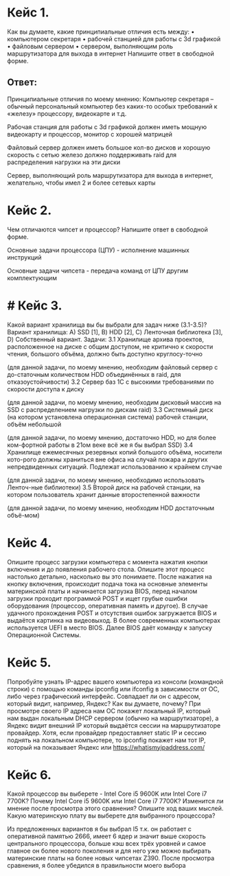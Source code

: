 # Кейс 1.
Как вы думаете, какие принципиальные отличия есть между:
•	компьютером секретаря
•	рабочей станцией для работы с 3d графикой
•	файловым сервером
•	сервером, выполняющим роль маршрутизатора для выхода в интернет
Напишите ответ в свободной форме.
## Ответ: 
Принципиальные отличия по моему мнению:
Компьютер секретаря – обычный персональный компьютер без каких-то особых требований к «железу» процессору, видеокарте и т.д.

Рабочая станция для работы с 3d графикой должен иметь мощную видеокарту и процессор, монитор с хорошей матрицей

Файловый сервер должен иметь большое кол-во дисков и хорошую скорость с сетью железо должно поддерживать raid для распределения нагрузки на эти диски

Сервер, выполняющий роль маршрутизатора для выхода в интернет, желательно, чтобы имел 2 и более сетевых карты 






# Кейс 2.
Чем отличаются чипсет и процессор? Напишите ответ в свободной форме.

Основные задачи процессора (ЦПУ) - исполнение машинных инструкций

Основные задачи чипсета - передача команд от ЦПУ другим комплектующим







# # Кейс 3.
Какой вариант хранилища вы бы выбрали для задач ниже (3.1-3.5)?
Вариант хранилища:
А) SSD [1], B) HDD [2], C) Ленточная библиотека [3], D) Собственный вариант.
Задачи:
3.1 Хранилище архива проектов, расположенное на диске с общим доступом, не критично к скорости чтения, большого объёма, должно быть доступно круглосу-точно

(для данной задачи, по моему мнению, необходим файловый сервер с до-статочным количеством HDD объединённых в raid, для отказоустойчивости)
3.2 Сервер баз 1С с высокими требованиями по скорости доступа к диску

(для данной задачи, по моему мнению, необходим дисковый массив на SSD с распределением нагрузки по дискам raid)
3.3 Системный диск (на котором установлена операционная система) рабочей станции, объём небольшой

(для данной задачи, по моему мнению, достаточно HDD, но для более ком-фортной работы в 21ом веке всё же я бы выбрал SSD)
3.4 Хранилище ежемесячных резервных копий большого объёма, носители кото-рого должны храниться вне офиса на случай пожара и других непредвиденных ситуаций. Подлежат использованию к крайнем случае

(для данной задачи, по моему мнению, необходимо использовать Ленточ-ные библиотеки)
3.5 Второй диск на рабочей станции, на котором пользователь хранит данные второстепенной важности

(для данной задачи, по моему мнению, необходим HDD достаточным объё-мом)








# Кейс 4.
Опишите процесс загрузки компьютера с момента нажатия кнопки включения и до появления рабочего стола. Опишите этот процесс настолько детально, насколько вы это понимаете.
После нажатия на кнопку включения, происходит подача тока на основные элементы материнской платы и начинается загрузка BIOS, перед началом загрузки проходит программой POST и ищет грубые ошибки оборудования (процессор, оперативная память и другое). В случае удачного прохождения POST и отсутствия ошибок загружается BIOS и выдаётся картинка на видеовыход.
В более современных компьютерах используется UEFI в место BIOS. 
Далее BIOS даёт команду к запуску Операционной Системы.


# Кейс 5.
Попробуйте узнать IP-адрес вашего компьютера из консоли (командной строки) с помощью команды ipconfig или ifconfig в зависимости от ОС, либо через графический интерфейс. Совпадает ли он с адресом, который видит, например, Яндекс? Как вы думаете, почему?
При просмотре своего IP адреса нам ОС покажет локальный IP, который нам выдан локальным DHCP сервером (обычно на маршрутизаторе), а Яндекс видит внешний IP который выдаётся сессии на маршрутизаторе провайдер.
Хотя, если провайдер предоставляет static IP и сессию поднять на локальном компьютере, то ipconfig покажет нам тот IP, который на показывает Яндекс или https://whatismyipaddress.com/



# Кейс 6.
Какой процессор вы выберете - Intel Core i5 9600K или Intel Core i7 7700K? Почему Intel Core i5 9600K или Intel Core i7 7700K? Изменится ли мнение после просмотра этого сравнения? Опишите ход ваших мыслей. Какую материнскую плату вы выберете для выбранного процессора?

Из предложенных вариантов я бы выбрал I5 т.к. он работает с оперативной памятью 2666, имеет 6 ядер и значит выше скорость центрального процессора, больше кэш всех трёх уровней и самое главное он более нового поколения и для него уже можно выбирать материнские платы на более новых чипсетах Z390.
После просмотра сравнения, я более убедился в правильности моего выбора

